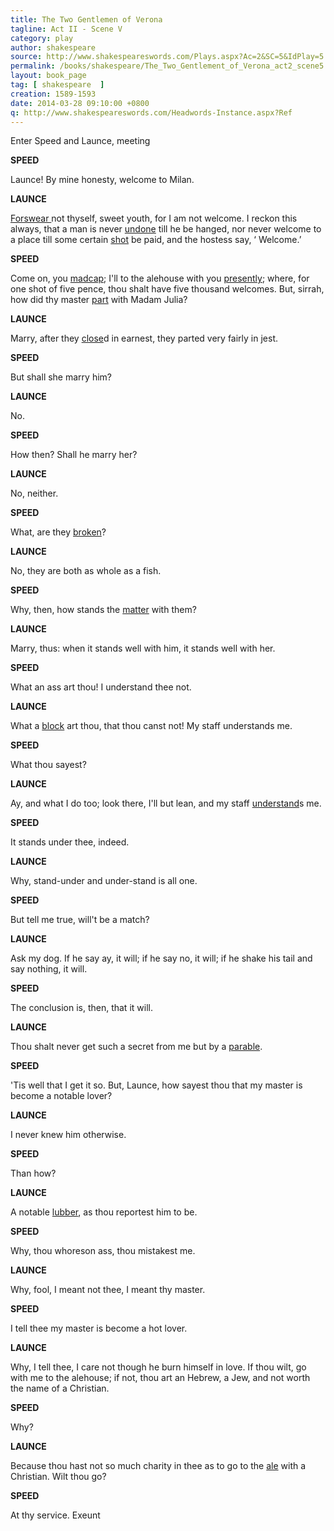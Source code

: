 ```yaml
---
title: The Two Gentlemen of Verona
tagline: Act II - Scene V
category: play
author: shakespeare
source: http://www.shakespeareswords.com/Plays.aspx?Ac=2&SC=5&IdPlay=5
permalink: /books/shakespeare/The_Two_Gentlement_of_Verona_act2_scene5.html
layout: book_page
tag: [ shakespeare  ]
creation: 1589-1593
date: 2014-03-28 09:10:00 +0800
q: http://www.shakespeareswords.com/Headwords-Instance.aspx?Ref
---
```


Enter Speed and Launce, meeting


**SPEED**

Launce! By mine honesty, welcome to Milan.


**LAUNCE**

[Forswear ][1]not thyself, sweet youth, for I am not
welcome. I reckon this always, that a man is never [undone][2]
till he be hanged, nor never welcome to a place till
some certain [shot][3] be paid, and the hostess say,
‘ Welcome.’

[1]: {{page.q}}=19872  "forswear (v), past forms forsworn, forswore 1: swear falsely, perjure [oneself], break one's word"
[2]: {{page.q}}=7007  "undone (adj.): ruined, destroyed, brought down"
[3]: {{page.q}}=14956  "shot (n.) 4: tavern bill, reckoning"

**SPEED**

Come on, you [madcap][4]; I'll to the alehouse with
you [presently][5]; where, for one shot of five pence, thou
shalt have five thousand welcomes. But, sirrah, how did
thy master [part][6] with Madam Julia?

[4]: {{page.q}}=11164  "madcap (n.): mad-brained fellow, lunatic"
[5]: {{page.q}}=12248  "presently (adv.) 1: immediately, instantly, at once"
[6]: {{page.q}}=12396  "part (v.) 1: depart [from], leave, quit"

**LAUNCE**

Marry, after they [close][7]d in earnest, they parted
very fairly in jest.

[7]: {{page.q}}=3505  "close (v.) 5: embrace, cuddle, hug"

**SPEED**

But shall she marry him?


**LAUNCE**

No.


**SPEED**

How then? Shall he marry her?


**LAUNCE**

No, neither.


**SPEED**

What, are they [broken][8]?

[8]: {{page.q}}=2251  "broken (adj.) 4: fallen out, with the relationship in pieces"

**LAUNCE**

No, they are both as whole as a fish.


**SPEED**

Why, then, how stands the [matter][9] with them?

[9]: {{page.q}}=10513  "matter (n.) 4: affair(s), business, real issue"

**LAUNCE**

Marry, thus: when it stands well with him, it
stands well with her.


**SPEED**

What an ass art thou! I understand thee not.


**LAUNCE**

What a [block][10] art thou, that thou canst not! My
staff understands me.

[10]: {{page.q}}=1963  "block (n.) 1: blockhead"

**SPEED**

What thou sayest?


**LAUNCE**

Ay, and what I do too; look there, I'll but lean,
and my staff [understand][11]s me.

[11]: {{page.q}}=6762  "understand (v.) 1: stand under the force of [with pun on ‘comprehend’]"

**SPEED**

It stands under thee, indeed.


**LAUNCE**

Why, stand-under and under-stand is all one.


**SPEED**

But tell me true, will't be a match?


**LAUNCE**

Ask my dog. If he say ay, it will; if he say no, it
will; if he shake his tail and say nothing, it will.


**SPEED**

The conclusion is, then, that it will.


**LAUNCE**

Thou shalt never get such a secret from me but
by a [parable][12].

[12]: {{page.q}}=13204  "parable (n.): indirect means, oblique utterance, similitude"

**SPEED**

'Tis well that I get it so. But, Launce, how sayest
thou that my master is become a notable lover?


**LAUNCE**

I never knew him otherwise.


**SPEED**

Than how?


**LAUNCE**

A notable [lubber][13], as thou reportest him to be.

[13]: {{page.q}}=19354  "lubber (n.): clumsy dolt, blundering lout"

**SPEED**

Why, thou whoreson ass, thou mistakest me.


**LAUNCE**

Why, fool, I meant not thee, I meant thy
master.


**SPEED**

I tell thee my master is become a hot lover.


**LAUNCE**

Why, I tell thee, I care not though he burn himself
in love. If thou wilt, go with me to the alehouse; if
not, thou art an Hebrew, a Jew, and not worth the name
of a Christian.


**SPEED**

Why?


**LAUNCE**

Because thou hast not so much charity in thee as
to go to the [ale][14] with a Christian. Wilt thou go?

[14]: {{page.q}}=559  "ale (n.): ale-house, tavern"

**SPEED**

At thy service.
Exeunt
